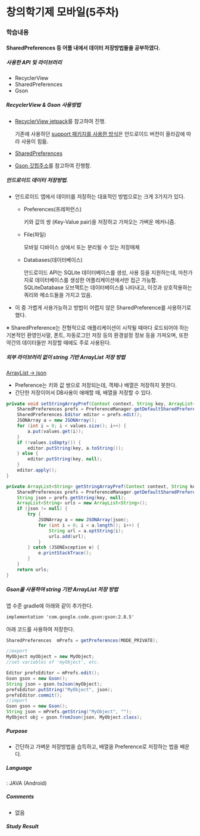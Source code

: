 # 창의학기제 모바일(5주차)

### 학습내용
#### SharedPreferences 등 어플 내에서 데이터 저장방법들을 공부하였다.

##### 사용한 API 및 라이브러리
- RecyclerView
- SharedPreferences
- Gson

##### RecyclerView & Gson 사용방법
- [RecyclerView jetpack](https://developer.android.com/jetpack/androidx/releases/recyclerview)를 참고하여 진행. 
  
  기존에 사용하던 [support 패키지를 사용한 방식](https://developer.android.com/guide/topics/ui/layout/recyclerview?hl=ko)은
  안드로이드 버전이 올라감에 따라 사용이 힘듦.
- [SharedPreferences](https://developer.android.com/training/data-storage/shared-preferences?hl=ko)
- [Gson 깃헙주소](https://github.com/google/gson)를 참고하여 진행함. 

##### 안드로이드 데이터 저장방법.
- 안드로이드 앱에서 데이터를 저장하는 대표적인 방법으로는 크게 3가지가 있다.
    - Preferences(프레퍼런스)
    
      키와 값의 쌍 (Key-Value pair)을 저장하고 가져오는 가벼운 메커니즘.
    - File(파일)
    
      모바일 디바이스 상에서 또는 분리될 수 있는 저장매체
    - Databases(데이터베이스)
    
      안드로이드 API는 SQLite 데이터베이스를 생성, 사용 등을 지원하는데, 마찬가지로 데이터베이스를 생성한 어플리케이션에서만 접근 가능함.
      SQLiteDatabase 오브젝트는 데이터베이스를 나타내고, 이것과 상호작용하는 쿼리와 메소드들을 가지고 있음. 
     
    
- 이 중 가볍게 사용가능하고 방법이 어렵지 않은 SharedPreference를 사용하기로 했다.

※ SharedPreference는 전형적으로 애플리케이션이 시작될 때마다 로드되어야 하는 기본적인 환영인사말, 폰트, 자동로그인 저장 등의 환경설정 정보 등을 가져오며, 또한 약간의 데이터들만 저장할 때에도 주로 사용된다.


##### 외부 라이브러리 없이 string 기반 ArrayList 저장 방법

[ArrayList<string> -> json](https://codechacha.com/ko/sharedpref_arraylist/)

- Preference는 키와 값 쌍으로 저장되는데, 객체나 배열은 저장하지 못한다. 
- 간단한 저장이어서 DB사용이 애매할 때, 배열을 저장할 수 있다.

```java
private void setStringArrayPref(Context context, String key, ArrayList<String> values) {
    SharedPreferences prefs = PreferenceManager.getDefaultSharedPreferences(context);
    SharedPreferences.Editor editor = prefs.edit();
    JSONArray a = new JSONArray();
    for (int i = 0; i < values.size(); i++) {
        a.put(values.get(i));
    }
    if (!values.isEmpty()) {
        editor.putString(key, a.toString());
    } else {
        editor.putString(key, null);
    }
    editor.apply();
}

private ArrayList<String> getStringArrayPref(Context context, String key) {
    SharedPreferences prefs = PreferenceManager.getDefaultSharedPreferences(context);
    String json = prefs.getString(key, null);
    ArrayList<String> urls = new ArrayList<String>();
    if (json != null) {
        try {
            JSONArray a = new JSONArray(json);
            for (int i = 0; i < a.length(); i++) {
                String url = a.optString(i);
                urls.add(url);
            }
        } catch (JSONException e) {
            e.printStackTrace();
        }
    }
    return urls;
}

```


##### Gson을 사용하여 string 기반 ArrayList 저장 방법

앱 수준 gradle에 아래와 같이 추가한다.

```xml
implementation 'com.google.code.gson:gson:2.8.5'

```

아래 코드를 사용하여 저장한다.
```java
SharedPreferences  mPrefs = getPreferences(MODE_PRIVATE);

//export
MyObject myObject = new MyObject;
//set variables of 'myObject', etc.

Editor prefsEditor = mPrefs.edit();
Gson gson = new Gson();
String json = gson.toJson(myObject);
prefsEditor.putString("MyObject", json);
prefsEditor.commit();
//import
Gson gson = new Gson();
String json = mPrefs.getString("MyObject", "");
MyObject obj = gson.fromJson(json, MyObject.class);

```


##### Purpose
- 간단하고 가벼운 저장방법을 습득하고, 배열을 Preference로 저장하는 법을 배운다.

##### Language
: JAVA (Android)

##### Comments
- 없음
 
##### Study Result

